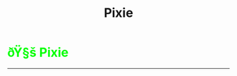 ﻿---
lang: en-US
title: Pixie
prev: Opportunist
next: Provocateur
---

# <font color="#01ff00">ðŸ§š <b>Pixie</b></font> <Badge text="Benign" type="tip" vertical="middle"/>
---

